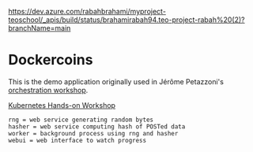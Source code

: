https://dev.azure.com/rabahbrahami/myproject-teoschool/_apis/build/status/brahamirabah94.teo-project-rabah%20(2)?branchName=main
# Dockercoins

This is the demo application originally used in Jérôme Petazzoni's [orchestration workshop](https://github.com/jpetazzo/container.training).

[Kubernetes Hands-on Workshop](https://training.play-with-kubernetes.com/kubernetes-workshop/)
```
rng = web service generating random bytes
hasher = web service computing hash of POSTed data
worker = background process using rng and hasher
webui = web interface to watch progress
```
